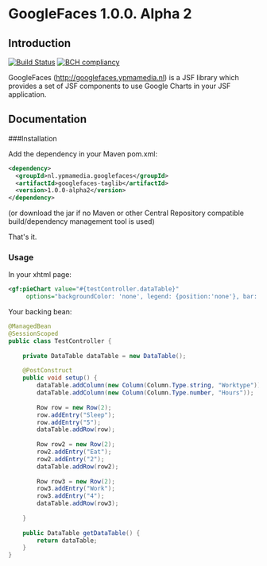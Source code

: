 # GoogleFaces 1.0.0. Alpha 2
## Introduction

[![Build Status](https://travis-ci.org/ypmamedia/GoogleFaces.png?branch=master)](https://travis-ci.org/ypmamedia/GoogleFaces)
[![BCH compliancy](http://bettercodehub.com/edge/badge/ypmamedia/GoogleFaces)](https://bettercodehub.com)

GoogleFaces (http://googlefaces.ypmamedia.nl) is a JSF library which provides a set of JSF components 
to use Google Charts in your JSF application.

## Documentation
###Installation

Add the dependency in your Maven pom.xml:
```xml
<dependency>
  <groupId>nl.ypmamedia.googlefaces</groupId>
  <artifactId>googlefaces-taglib</artifactId>
  <version>1.0.0-alpha2</version>
</dependency>
```

(or download the jar if no Maven or other Central Repository compatible build/dependency management tool is used)

That's it.

### Usage
In your xhtml page:
```xml
<gf:pieChart value="#{testController.dataTable}" 
     options="backgroundColor: 'none', legend: {position:'none'}, bar: {groupWidth: '90%'}" />
```

Your backing bean:

```java
@ManagedBean
@SessionScoped
public class TestController {
	
	private DataTable dataTable = new DataTable();
    
	@PostConstruct
	public void setup() {
        dataTable.addColumn(new Column(Column.Type.string, "Worktype"));
        dataTable.addColumn(new Column(Column.Type.number, "Hours"));
        
        Row row = new Row(2);
        row.addEntry("Sleep");
        row.addEntry("5");
        dataTable.addRow(row);
        
        Row row2 = new Row(2);
        row2.addEntry("Eat");
        row2.addEntry("2");
        dataTable.addRow(row2);
        
        Row row3 = new Row(2);
        row3.addEntry("Work");
        row3.addEntry("4");
        dataTable.addRow(row3);
        
	}
 
    public DataTable getDataTable() {
        return dataTable;
    }
}
```


